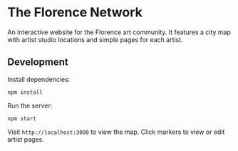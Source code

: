 # The Florence Network

An interactive website for the Florence art community. It features a city map with artist studio locations and simple pages for each artist.

## Development

Install dependencies:

```
npm install
```

Run the server:

```
npm start
```

Visit `http://localhost:3000` to view the map. Click markers to view or edit artist pages.

